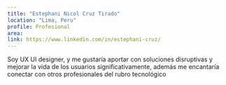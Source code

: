 ```yaml
---
title: "Estephani Nicol Cruz Tirado"
location: "Lima, Peru"
profile: Profesional
area: 
link: https://www.linkedin.com/in/estephani-cruz/
---
```


Soy UX UI designer, y me gustaría aportar con soluciones disruptivas y mejorar la vida de los usuarios significativamente, además me encantaría conectar con otros profesionales del rubro tecnológico